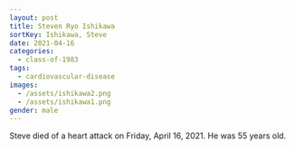 ```yaml
---
layout: post
title: Steven Ryo Ishikawa
sortKey: Ishikawa, Steve
date: 2021-04-16
categories:
  - class-of-1983
tags:
  - cardiovascular-disease
images:
  - /assets/ishikawa2.png
  - /assets/ishikawa1.png
gender: male
---
```

Steve died of a heart attack on Friday, April 16, 2021. He was 55 years old.